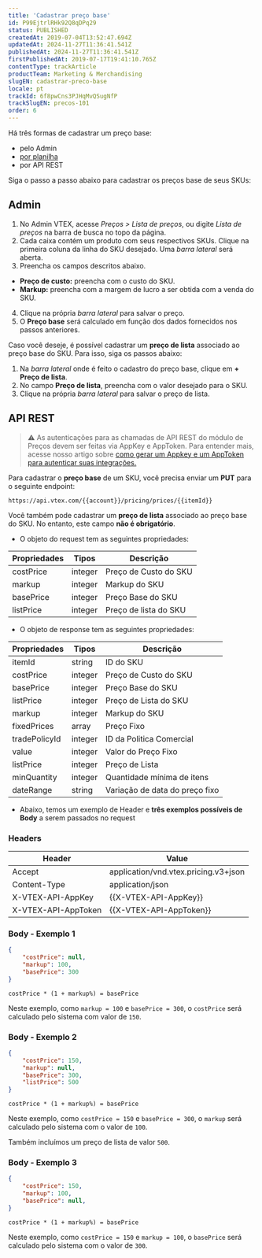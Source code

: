 ```yaml
---
title: 'Cadastrar preço base'
id: P99EjtrlRHk92Q8qDPq29
status: PUBLISHED
createdAt: 2019-07-04T13:52:47.694Z
updatedAt: 2024-11-27T11:36:41.541Z
publishedAt: 2024-11-27T11:36:41.541Z
firstPublishedAt: 2019-07-17T19:41:10.765Z
contentType: trackArticle
productTeam: Marketing & Merchandising
slugEN: cadastrar-preco-base
locale: pt
trackId: 6f8pwCns3PJHqMvQSugNfP
trackSlugEN: precos-101
order: 6
---
```


Há três formas de cadastrar um preço base:

- pelo Admin
- [por planilha](/pt/tracks/precos-101--6f8pwCns3PJHqMvQSugNfP/5lV5s54lQ69zPXxngbpI5D) 
- por API REST

Siga o passo a passo abaixo para cadastrar os preços base de seus SKUs: 

## Admin 

1. No Admin VTEX, acesse *Preços > Lista de preços*, ou digite *Lista de preços* na barra de busca no topo da página.
2. Cada caixa contém um produto com seus respectivos SKUs. Clique na primeira coluna da linha do SKU desejado. Uma *barra lateral* será aberta.
3. Preencha os campos descritos abaixo.
- **Preço de custo:** preencha com o custo do SKU.
- **Markup:** preencha com a margem de lucro a ser obtida com a venda do SKU.
4. Clique na própria *barra lateral* para salvar o preço.
5. O **Preço base** será calculado em função dos dados fornecidos nos passos anteriores.

Caso você deseje, é possível cadastrar um **preço de lista** associado ao preço base do SKU. Para isso, siga os passos abaixo:

1.  Na *barra lateral* onde é feito o cadastro do preço base, clique em **+ Preço de lista**.
2. No campo **Preço de lista**, preencha com o valor desejado para o SKU.
3. Clique na própria *barra lateral* para salvar o preço de lista.

## API REST

> ⚠️ As autenticações para as chamadas de API REST do módulo de Preços devem ser feitas via AppKey e AppToken. Para entender mais, acesse nosso artigo sobre [como gerar um Appkey e um AppToken para autenticar suas integrações.](https://developers.vtex.com/vtex-developer-docs/docs/getting-started-authentication)

Para cadastrar o **preço base** de um SKU, você precisa enviar um __PUT__ para o seguinte endpoint:

`https://api.vtex.com/{{account}}/pricing/prices/{{itemId}}`

Você também pode cadastrar um **preço de lista** associado ao preço base do SKU. No entanto, este campo **não é obrigatório**.

- O objeto do request tem as seguintes propriedades:

| __Propriedades__ | __Tipos__ | __Descrição__ |
|------------------|-----------|-------------|
| costPrice | integer | Preço de Custo do SKU |
| markup| integer | Markup do SKU |
| basePrice | integer | Preço Base do SKU |
| listPrice | integer | Preço de lista do SKU |

- O objeto de response tem as seguintes propriedades: 

| __Propriedades__ | __Tipos__ | __Descrição__ |
|------------------|-----------|-------------|
| itemId| string| ID do SKU |
| costPrice | integer | Preço de Custo do SKU |
| basePrice | integer | Preço Base do SKU |
| listPrice | integer | Preço de Lista do SKU |
| markup | integer | Markup do SKU |
| fixedPrices | array | Preço Fixo  |
| tradePolicyId | integer | ID da Politica Comercial |
| value | integer | Valor do Preço Fixo |
| listPrice | integer | Preço de Lista |
| minQuantity | integer | Quantidade mínima de itens |
| dateRange | string | Variação de data do preço fixo |

- Abaixo, temos um exemplo de Header e **três exemplos possíveis de Body** a serem passados no request

### Headers 

| Header| Value |
|------------------|-----------|
| Accept | application/vnd.vtex.pricing.v3+json |
| Content-Type | application/json |
| X-VTEX-API-AppKey | {{X-VTEX-API-AppKey}} |
| X-VTEX-API-AppToken | {{X-VTEX-API-AppToken}} |

### Body - Exemplo 1

```json
{
    "costPrice": null,
    "markup": 100,
    "basePrice": 300
}
```

`costPrice * (1 + markup%) = basePrice`

Neste exemplo, como `markup = 100` e `basePrice = 300`, o `costPrice` será calculado pelo sistema com valor de `150`. 

### Body - Exemplo 2

```json
{
    "costPrice": 150,
    "markup": null,
    "basePrice": 300,
    "listPrice": 500
}
```

`costPrice * (1 + markup%) = basePrice`

Neste exemplo, como `costPrice = 150` e `basePrice = 300`, o `markup` será calculado pelo sistema com o valor de `100`.

Também incluímos um preço de lista de valor `500`.

### Body - Exemplo 3

```json
{
    "costPrice": 150,
    "markup": 100,
    "basePrice": null,
}
```

`costPrice * (1 + markup%) = basePrice`

Neste exemplo, como `costPrice = 150` e `markup = 100`, o `basePrice` será calculado pelo sistema com o valor de `300`.
